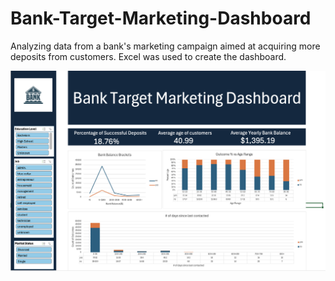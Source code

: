 # Bank-Target-Marketing-Dashboard
Analyzing data from a bank's marketing campaign aimed at acquiring more deposits from customers. Excel was used to create the dashboard.

![](./excel-dashboard-screenshot1.png)
